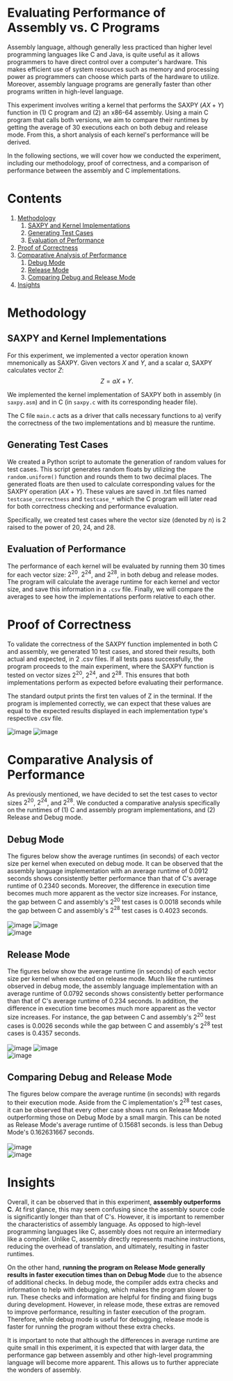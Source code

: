 # Evaluating Performance of Assembly vs. C Programs

Assembly language, although generally less practiced than higher level programming 
languages like C and Java, is quite useful as it allows programmers to have direct
control over a computer's hardware. This makes efficient use of system resources such 
as memory and processing power as programmers can choose which parts of the hardware 
to utilize. Moreover, assembly language programs are generally faster than other programs 
written in high-level language. 

This experiment involves writing a kernel that performs the SAXPY ($AX + Y$) function in 
(1) C program and (2) an x86-64 assembly. Using a main C program that calls both versions,
we aim to compare their runtimes by getting the average of 30 executions each on both
debug and release mode. From this, a short analysis of each kernel's performance will 
be derived.

In the following sections, we will cover how we conducted the experiment, including our 
methodology, proof of correctness, and a comparison of performance between the assembly 
and C implementations.

# Contents
1. [Methodology](#Methodology)
    1. <a href="#saxpy-and-kernel-implementations">SAXPY and Kernel Implementations</a>
    1. <a href="#generating-test-cases">Generating Test Cases</a>
    1. <a href="#evaluation-of-performance">Evaluation of Performance</a>
1. <a href="#proof-of-correctness">Proof of Correctness</a>
1. [Comparative Analysis of Performance](#comparative-analysis-of-performance)
    1. <a href="#debug-mode">Debug Mode</a>
    1. <a href="#release-mode">Release Mode</a>
    1. <a href="#comparing-debug-and-release-mode">Comparing Debug and Release Mode</a>
1. <a href="#insights">Insights</a>

# Methodology
## SAXPY and Kernel Implementations

For this experiment, we implemented a vector operation known mnemonically 
as SAXPY. Given vectors $X$ and $Y$, and a scalar $a$, SAXPY calculates vector $Z$: 
$$Z = aX+ Y.$$

We implemented the kernel implementation of SAXPY both in assembly 
(in `saxpy.asm`) and in C (in `saxpy.c` with its corresponding header file).

The C file `main.c` acts as a driver that calls necessary functions to a) verify
the correctness of the two implementations and b) measure the runtime.

## Generating Test Cases

We created a Python script to automate the generation of random values for test cases. 
This script generates random floats by utilizing the `random.uniform()` function and 
rounds them to two decimal places. The generated floats are then used to calculate 
corresponding values for the SAXPY operation ($AX + Y$). These values are saved in .txt
files named `testcase_correctness` and `testcase_*` which the C program will later read 
for both correctness checking and performance evaluation.

Specifically, we created test cases where the vector size (denoted by $n$) is 2 raised 
to the power of 20, 24, and 28.


## Evaluation of Performance

The performance of each kernel will be evaluated by running them 30 times for each 
vector size: $2^{20}$, $2^{24}$, and $2^{28}$, in both debug and release modes. The program will
calculate the average runtime for each kernel and vector size, and save this information
in a `.csv` file. Finally, we will compare the averages to see how the implementations 
perform relative to each other.

# Proof of Correctness

To validate the correctness of the SAXPY function implemented in both C and assembly, 
we generated 10 test cases, and stored their results, both actual and expected, in 2 .csv 
files. If all tests pass successfully, the program proceeds to the main experiment, where 
the SAXPY function is tested on vector sizes $2^{20}$, $2^{24}$, and $2^{28}$. This ensures 
that both implementations perform as expected before evaluating their performance.

The standard output prints the first ten values of Z in the terminal. If the program is 
implemented correctly, we can expect that these values are equal to the expected results
displayed in each implementation type's respective .csv file.

![image](https://github.com/dhannn/saxpy-c-asm/assets/90260852/0022da55-de5c-447d-abaa-9f5af571cda0)
![image](https://github.com/dhannn/saxpy-c-asm/assets/90260852/0c59ff43-114d-41d2-b469-aa2c6a85e266)

# Comparative Analysis of Performance
As previously mentioned, we have decided to set the test cases to vector sizes $2^{20}$, 
$2^{24}$, and $2^{28}$. We conducted a comparative analysis specifically on the runtimes 
of (1) C and assembly program implementations, and (2) Release and Debug mode.

## Debug Mode
The figures below show the average runtimes (in seconds) of each vector size 
per kernel when executed on debug mode. It can be observed that the assembly 
language implementation with an average runtime of 0.0912 seconds shows consistently 
better performance than that of C's average runtime of 0.2340 seconds.
Moreover, the difference in execution time becomes much more apparent as the vector 
size increases. For instance, the gap between C and assembly's $2^{20}$ test cases is 
0.0018 seconds while the gap between C and assembly's $2^{28}$ test cases is 0.4023 seconds.<br><br>
![image](https://github.com/dhannn/saxpy-c-asm/assets/90260852/0f85e73e-c161-4bd4-ad5b-8421fd07dc5f)
![image](https://github.com/dhannn/saxpy-c-asm/assets/90260852/5d6f01e0-87f5-450d-b9c7-3ce8cf652821)<br>
![image](https://github.com/dhannn/saxpy-c-asm/assets/90260852/7eb98ec0-716a-4996-9193-4d41c9910931)

## Release Mode
The figures below show the average runtime (in seconds) of each vector size 
per kernel when executed on release mode. Much like the runtimes observed in
debug mode,  the assembly language implementation with an average runtime of 0.0792 seconds 
shows consistently better performance than that of C's average runtime of 0.234 seconds. In
addition, the difference in execution time becomes much more apparent as the
vector size increases. For instance, the gap between C and assembly's $2^{20}$ test cases is 
0.0026 seconds while the gap between C and assembly's $2^{28}$ test cases is 0.4357 seconds.<br><br>
![image](https://github.com/dhannn/saxpy-c-asm/assets/90260852/800dc442-088f-40b0-b54b-9963faffc015)
![image](https://github.com/dhannn/saxpy-c-asm/assets/90260852/9006c93b-a202-4826-85bf-580502dad844)<br>
![image](https://github.com/dhannn/saxpy-c-asm/assets/90260852/8a5c7cad-73e4-4e00-993d-06199c52044c)

## Comparing Debug and Release Mode
The figures below compare the average runtime (in seconds) with regards to their execution
mode. Aside from the C implementation's $2^{28}$ test cases, it can be observed that every other
case shows runs on Release Mode outperforming those on Debug Mode by a small margin. This can be 
noted as Release Mode's average runtime of 0.15681 seconds. is less than Debug Mode's 0.162631667 seconds.<br><br>
![image](https://github.com/dhannn/saxpy-c-asm/assets/90260852/44cdfa0e-b840-4dbc-96b6-31e9e3dc060c) <br>
![image](https://github.com/dhannn/saxpy-c-asm/assets/90260852/e0d601f9-3e0f-457e-9a84-d0ad24b26558)

# Insights
Overall, it can be observed that in this experiment, **assembly outperforms C**. At first glance, this
may seem confusing since the assembly source code is significantly longer than that of C's. However,
it is important to remember the characteristics of assembly language. As opposed to high-level
programming languages like C, assembly does not require an intermediary like a compiler. Unlike C, 
assembly directly represents machine instructions, reducing the overhead of translation, and
ultimately, resulting in faster runtimes.

On the other hand, **running the program on Release Mode generally results in faster execution 
times than on Debug Mode** due to the absence of additional checks. In debug mode, the 
compiler adds extra checks and information to help with debugging, which makes the program 
slower to run. These checks and information are helpful for finding and fixing bugs 
during development. However, in release mode, these extras are removed to improve performance, 
resulting in faster execution of the program. Therefore, while debug mode is useful for debugging, 
release mode is faster for running the program without these extra checks.

It is important to note that although the differences in average runtime are quite small in 
this experiment, it is expected that with larger data, the performance gap between assembly 
and other high-level programming language will become more apparent. This allows us to further 
appreciate the wonders of assembly.
